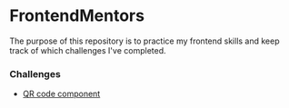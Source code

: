 # FrontendMentors

The purpose of this repository is to practice my frontend skills and keep track
of which challenges I've completed.

### Challenges

-   [QR code component](https://www.frontendmentor.io/challenges/qr-code-component-iux_sIO_H/hub)
